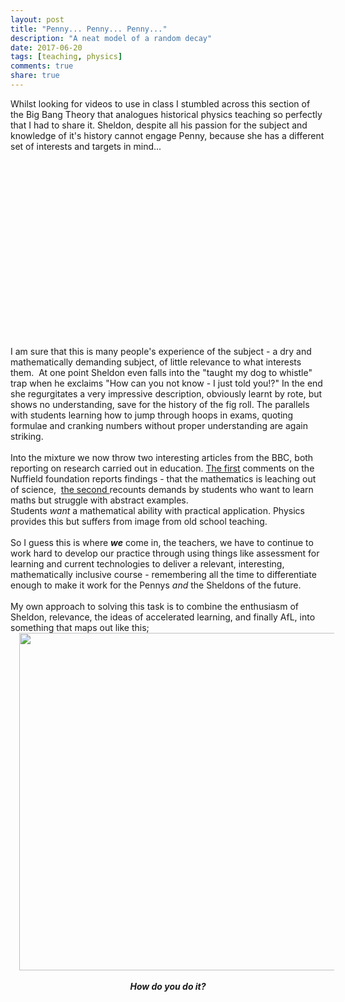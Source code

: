 ```yaml
---
layout: post
title: "Penny... Penny... Penny..."
description: "A neat model of a random decay"
date: 2017-06-20
tags: [teaching, physics]
comments: true
share: true
---
```



<div dir="ltr" style="text-align: left;" trbidi="on">
<div class="" style="clear: both; text-align: left;">
<span style="text-align: left;">Whilst looking for videos to use in class I stumbled across this section of the Big Bang Theory that analogues historical physics teaching so perfectly that I had to share it. Sheldon, despite all his passion for the subject and knowledge of it's history cannot engage Penny, because she has a different set of interests and targets in mind...</span></div>
<div class="separator" style="clear: both; text-align: center;">
<object class="BLOGGER-youtube-video" classid="clsid:D27CDB6E-AE6D-11cf-96B8-444553540000" codebase="http://download.macromedia.com/pub/shockwave/cabs/flash/swflash.cab#version=6,0,40,0" data-thumbnail-src="http://3.gvt0.com/vi/n38eAO3ne8M/0.jpg" height="266" width="320"><param name="movie" value="http://www.youtube.com/v/n38eAO3ne8M&fs=1&source=uds" />


<param name="bgcolor" value="#FFFFFF" />


<embed width="320" height="266"  src="http://www.youtube.com/v/n38eAO3ne8M&fs=1&source=uds" type="application/x-shockwave-flash"></embed></object></div>
<div class="separator" style="clear: both; text-align: center;">
<br /></div>
<div class="" style="clear: both; text-align: left;">
<span style="text-align: left;">I am sure that this is many people's experience of the subject - a dry and mathematically demanding subject, of little&nbsp;</span><span style="text-align: left;">relevance</span><span style="text-align: left;">&nbsp;to what interests them. &nbsp;</span>At one point Sheldon even falls into&nbsp;the "taught my dog to whistle" trap when he exclaims&nbsp;<span style="text-align: center;">"How can you not know - I just told you!?"&nbsp;</span>In the end she regurgitates a very impressive description, obviously learnt by rote, but shows no understanding, save for the history of the fig roll.&nbsp;The&nbsp;parallels with students learning how to jump through hoops in exams, quoting formulae and cranking numbers without proper understanding are again striking.</div>
<div class="" style="clear: both; text-align: left;">
<br />
Into the mixture we now throw two interesting articles from the BBC, both reporting on research carried out in education. <a href="http://www.bbc.co.uk/news/education-17854008" target="_blank">The first</a>&nbsp;comments on the Nuffield foundation reports findings - that the mathematics is leaching out of science,&nbsp;&nbsp;<a href="http://www.bbc.co.uk/news/education-17913649" target="_blank">the second </a>recounts demands by students who want to learn maths but struggle with abstract examples.<br />
Students <i>want</i>&nbsp;a mathematical ability with practical application. Physics provides this but suffers from image from old school teaching.<br />
<br />
So I guess this is where <i style="font-weight: bold;">we</i>&nbsp;come in, the teachers, we have to continue to work hard to develop our practice through using things like assessment for learning and current technologies to deliver a&nbsp;relevant, interesting, mathematically inclusive course - remembering all the time to differentiate enough to make it work for the Pennys <i>and </i>the Sheldons of the future.<br />
<br />
My own approach to solving this task is to combine the&nbsp;enthusiasm of Sheldon, relevance, the ideas of accelerated learning, and finally AfL, into something that maps out like this;<br />
<div class="separator" style="clear: both; text-align: center;">
<a href="http://www.lucidchart.com/publicSegments/view/4fa524b0-5bb0-45c0-84ae-08370af02e2f/image.png" imageanchor="1" style="margin-left: 1em; margin-right: 1em;"><img border="0" src="http://www.lucidchart.com/publicSegments/view/4fa524b0-5bb0-45c0-84ae-08370af02e2f/image.png" height="540" width="640" /></a></div>
<div class="separator" style="clear: both; text-align: center;">
<br /></div>
<div class="separator" style="clear: both; text-align: center;">
<b><i>How do you do it?</i></b></div>
<br /></div>
</div>
